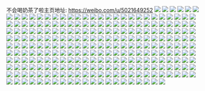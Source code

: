 不会喝奶茶了啦主页地址: https://weibo.com/u/5021649252 
![](https://wx4.sinaimg.cn/mw2000/005tQkmMgy1h94ck74qwmj32c0340hdv.jpg) 
![](https://wx4.sinaimg.cn/mw2000/005tQkmMgy1h94ckebbtdj31991kwayu.jpg) 
![](https://wx4.sinaimg.cn/mw2000/005tQkmMgy1h94ck8gv6fj32c0340kjm.jpg) 
![](https://wx4.sinaimg.cn/mw2000/005tQkmMgy1h94ck4v2g5j33402c0e82.jpg) 
![](https://wx4.sinaimg.cn/mw2000/005tQkmMgy1h94ckgjb8kj31li23be82.jpg) 
![](https://wx4.sinaimg.cn/mw2000/005tQkmMgy1h7aiz7hcd6j322m2rhx6q.jpg) 
![](https://wx4.sinaimg.cn/mw2000/005tQkmMgy1h7aizax3qij32c0341b2c.jpg) 
![](https://wx4.sinaimg.cn/mw2000/005tQkmMgy1h7aizck0ilj32bz35shdv.jpg) 
![](https://wx4.sinaimg.cn/mw2000/005tQkmMgy1h7aizend84j310o1c94ek.jpg) 
![](https://wx4.sinaimg.cn/mw2000/005tQkmMgy1h7aizfe12aj30v91voqib.jpg) 
![](https://wx4.sinaimg.cn/mw2000/005tQkmMgy1h7aizfw35ej30u01hcds7.jpg) 
![](https://wx4.sinaimg.cn/mw2000/005tQkmMgy1h7aizyevjkj32802yox6q.jpg) 
![](https://wx4.sinaimg.cn/mw2000/005tQkmMly1h71afenepsj328o2yfe83.jpg) 
![](https://wx4.sinaimg.cn/mw2000/005tQkmMly1h71affq8zrj328r2wfe1u.jpg) 
![](https://wx4.sinaimg.cn/mw2000/005tQkmMgy1h5vmvcf21yj32802yoh0b.jpg) 
![](https://wx4.sinaimg.cn/mw2000/005tQkmMgy1h5vmvg9olgj326p2yogyr.jpg) 
![](https://wx4.sinaimg.cn/mw2000/005tQkmMgy1h5vmvhvkunj31sc2dse81.jpg) 
![](https://wx4.sinaimg.cn/mw2000/005tQkmMgy1h5vmvo8to1j31sc2dsn33.jpg) 
![](https://wx4.sinaimg.cn/mw2000/005tQkmMgy1h5vmv3pkrcj31sc2ds7wh.jpg) 
![](https://wx4.sinaimg.cn/mw2000/005tQkmMgy1h5vmvrsstfj32202u24qq.jpg) 
![](https://wx4.sinaimg.cn/mw2000/005tQkmMgy1h5dpsa4kt7j30u0140q9r.jpg) 
![](https://wx4.sinaimg.cn/mw2000/005tQkmMgy1h5dps9q4cij30u0140tf8.jpg) 
![](https://wx4.sinaimg.cn/mw2000/005tQkmMgy1h4tvkcu5m9j328a2pye82.jpg) 
![](https://wx4.sinaimg.cn/mw2000/005tQkmMgy1h4tvkef2a3j32aa2udb2b.jpg) 
![](https://wx4.sinaimg.cn/mw2000/005tQkmMgy1h4tvkh3o6hj32202hf4qq.jpg) 
![](https://wx4.sinaimg.cn/mw2000/005tQkmMgy1h4tvkozdf2j31do204b29.jpg) 
![](https://wx4.sinaimg.cn/mw2000/005tQkmMgy1h4qinr6ac1j31sc2bf4qp.jpg) 
![](https://wx4.sinaimg.cn/mw2000/005tQkmMgy1h4qinssjs4j31sc2dshdt.jpg) 
![](https://wx4.sinaimg.cn/mw2000/005tQkmMgy1h4qinzi999j32802yohdv.jpg) 
![](https://wx4.sinaimg.cn/mw2000/005tQkmMgy1h3ux53bw2hj320d340e82.jpg) 
![](https://wx4.sinaimg.cn/mw2000/005tQkmMgy1h3ux55lbizj322m340u0x.jpg) 
![](https://wx4.sinaimg.cn/mw2000/005tQkmMgy1h3ux51yrifj322p340qv6.jpg) 
![](https://wx4.sinaimg.cn/mw2000/005tQkmMgy1h3ux56zw1xj320h340b2a.jpg) 
![](https://wx4.sinaimg.cn/mw2000/005tQkmMgy1h3p0dft772j32802yoqv6.jpg) 
![](https://wx4.sinaimg.cn/mw2000/005tQkmMgy1h3p0ddm9uaj30pi0zddsr.jpg) 
![](https://wx4.sinaimg.cn/mw2000/005tQkmMly1h34857asxcj30zi1be7n6.jpg) 
![](https://wx4.sinaimg.cn/mw2000/005tQkmMly1h348559xo8j30v91f1q8y.jpg) 
![](https://wx4.sinaimg.cn/mw2000/005tQkmMly1h34855lq1pj30u018pq9y.jpg) 
![](https://wx4.sinaimg.cn/mw2000/005tQkmMly1h348563segj30u00g8n0j.jpg) 
![](https://wx4.sinaimg.cn/mw2000/005tQkmMly1h34856cj17j31400u0437.jpg) 
![](https://wx4.sinaimg.cn/mw2000/005tQkmMly1h34856pdsxj30u01407bn.jpg) 
![](https://wx4.sinaimg.cn/mw2000/005tQkmMly1h348570jr4j30u00gd0wq.jpg) 
![](https://wx4.sinaimg.cn/mw2000/005tQkmMly1h3485lze50j31400u00zv.jpg) 
![](https://wx4.sinaimg.cn/mw2000/005tQkmMly1h34854iyo8j31400u079x.jpg) 
![](https://wx4.sinaimg.cn/mw2000/005tQkmMly1h32lmegwbxj32c03404qq.jpg) 
![](https://wx4.sinaimg.cn/mw2000/005tQkmMly1h32lmffz3fj323z33kqv5.jpg) 
![](https://wx4.sinaimg.cn/mw2000/005tQkmMly1h32lmgq664j32c0340qv6.jpg) 
![](https://wx4.sinaimg.cn/mw2000/005tQkmMly1h32lmdjm4nj32c03407wj.jpg) 
![](https://wx4.sinaimg.cn/mw2000/005tQkmMly1h2l1ckt5hwj30sv0id777.jpg) 
![](https://wx4.sinaimg.cn/mw2000/005tQkmMly1h2jfv4a43wj30u013hths.jpg) 
![](https://wx4.sinaimg.cn/mw2000/005tQkmMly1h2jfvwqtyhj30u010kq95.jpg) 
![](https://wx4.sinaimg.cn/mw2000/005tQkmMly1h2jfw6v880j30u0140n5g.jpg) 
![](https://wx4.sinaimg.cn/mw2000/005tQkmMly1h2jfvwh4cfj30u0140wku.jpg) 
![](https://wx4.sinaimg.cn/mw2000/005tQkmMgy1h1405vwkslj32c0340hdu.jpg) 
![](https://wx4.sinaimg.cn/mw2000/005tQkmMgy1h1405x336wj328o2xjb2a.jpg) 
![](https://wx4.sinaimg.cn/mw2000/005tQkmMgy1h140611u86j32192vikjl.jpg) 
![](https://wx4.sinaimg.cn/mw2000/005tQkmMgy1h0l5dugkp9j30xb18snde.jpg) 
![](https://wx4.sinaimg.cn/mw2000/005tQkmMgy1h0l5dvb37pj314z1kwtx1.jpg) 
![](https://wx4.sinaimg.cn/mw2000/005tQkmMgy1h0l5dtvr6sj316o1kwkd4.jpg) 
![](https://wx4.sinaimg.cn/mw2000/005tQkmMgy1h0c1up487sj31vt23j1kx.jpg) 
![](https://wx4.sinaimg.cn/mw2000/005tQkmMgy1h00d7hyjmdj30s3169tl5.jpg) 
![](https://wx4.sinaimg.cn/mw2000/005tQkmMgy1gzxza36swij32802upkjm.jpg) 
![](https://wx4.sinaimg.cn/mw2000/005tQkmMgy1gzllvpaafcj32c02wiu0y.jpg) 
![](https://wx4.sinaimg.cn/mw2000/005tQkmMgy1gzllvqrw9ej32802yonpf.jpg) 
![](https://wx4.sinaimg.cn/mw2000/005tQkmMgy1gzllvrmagnj32802yoqv5.jpg) 
![](https://wx4.sinaimg.cn/mw2000/005tQkmMgy1gzbxmjaq9hj316n1kw4hp.jpg) 
![](https://wx4.sinaimg.cn/mw2000/005tQkmMgy1gywjoo3pj7j326u2p1npe.jpg) 
![](https://wx4.sinaimg.cn/mw2000/005tQkmMgy1gy3u4jloipj32c0340u0z.jpg) 
![](https://wx4.sinaimg.cn/mw2000/005tQkmMgy1gy3u4f2lulj32122h7e85.jpg) 
![](https://wx4.sinaimg.cn/mw2000/005tQkmMgy1gxx4v1fy8zj32802yo4qq.jpg) 
![](https://wx4.sinaimg.cn/mw2000/005tQkmMgy1gxx4k8m60uj32802yoqv6.jpg) 
![](https://wx4.sinaimg.cn/mw2000/005tQkmMgy1gxv74afrsvj30v91lfwnm.jpg) 
![](https://wx4.sinaimg.cn/mw2000/005tQkmMgy1gx5p37k20ej32aa2fge82.jpg) 
![](https://wx4.sinaimg.cn/mw2000/005tQkmMgy1gx5p0euus0j32c0340x6q.jpg) 
![](https://wx4.sinaimg.cn/mw2000/005tQkmMgy1gwluxsm0zqj32c03404qr.jpg) 
![](https://wx4.sinaimg.cn/mw2000/005tQkmMgy1gwluxu4rhoj32c03407wj.jpg) 
![](https://wx4.sinaimg.cn/mw2000/005tQkmMgy1gwggxsyl2fj327y2uru10.jpg) 
![](https://wx4.sinaimg.cn/mw2000/005tQkmMgy1gwchj66wf0j322u2yvu0x.jpg) 
![](https://wx4.sinaimg.cn/mw2000/005tQkmMgy1gwchj724vlj31zg2ognpd.jpg) 
![](https://wx4.sinaimg.cn/mw2000/005tQkmMgy1gwchj89w2vj32c0340e82.jpg) 
![](https://wx4.sinaimg.cn/mw2000/005tQkmMgy1gwchj9iiicj32c03404qr.jpg) 
![](https://wx4.sinaimg.cn/mw2000/005tQkmMgy1gvs3l5v8e7j32592qvx6p.jpg) 
![](https://wx4.sinaimg.cn/mw2000/005tQkmMgy1gvpghlt280j61sc2dsau802.jpg) 
![](https://wx4.sinaimg.cn/mw2000/005tQkmMgy1gvpghn4aawj62c02c04qq02.jpg) 
![](https://wx4.sinaimg.cn/mw2000/005tQkmMgy1gviq022dedj61kb2597wh02.jpg) 
![](https://wx4.sinaimg.cn/mw2000/005tQkmMgy1gviq05fgc0j62c02mjx6q02.jpg) 
![](https://wx4.sinaimg.cn/mw2000/005tQkmMgy1gviq05wsi8j618x0xp10802.jpg) 
![](https://wx4.sinaimg.cn/mw2000/005tQkmMgy1gviq0er8f0j62772xm4qp02.jpg) 
![](https://wx4.sinaimg.cn/mw2000/005tQkmMgy1gviq0l7gn3j61zl2edqv502.jpg) 
![](https://wx4.sinaimg.cn/mw2000/005tQkmMgy1gviq0mwwnmj63402c0npd02.jpg) 
![](https://wx4.sinaimg.cn/mw2000/005tQkmMgy1gvg79climyj62c0340b2b02.jpg) 
![](https://wx4.sinaimg.cn/mw2000/005tQkmMgy1gvg79atfthj62c03407wh02.jpg) 
![](https://wx4.sinaimg.cn/mw2000/005tQkmMgy1gvg79dx90mj628m2wf4qr02.jpg) 
![](https://wx4.sinaimg.cn/mw2000/005tQkmMgy1gv8hcfvpbfj62c0340kjn02.jpg) 
![](https://wx4.sinaimg.cn/mw2000/005tQkmMgy1gv67grhz7mj61gl1vx1kx02.jpg) 
![](https://wx4.sinaimg.cn/mw2000/005tQkmMgy1guz8ccm001j61sc2dsnpd02.jpg) 
![](https://wx4.sinaimg.cn/mw2000/005tQkmMgy1guz8bb1cfnj62c0340hdv02.jpg) 
![](https://wx4.sinaimg.cn/mw2000/005tQkmMgy1gupqr8vkg1j62c03401ky02.jpg) 
![](https://wx4.sinaimg.cn/mw2000/005tQkmMgy1gupqrbgot7j62412ekhdu02.jpg) 
![](https://wx4.sinaimg.cn/mw2000/005tQkmMly1gubybb4wnpj32g323bu0x.jpg) 
![](https://wx4.sinaimg.cn/mw2000/005tQkmMgy1gtsbjcjfx7j31vv2h1u0z.jpg) 
![](https://wx4.sinaimg.cn/mw2000/005tQkmMgy1gtsbjgjyd9j326p2rme84.jpg) 
![](https://wx4.sinaimg.cn/mw2000/005tQkmMgy1gtsbjidxnij32c0340npf.jpg) 
![](https://wx4.sinaimg.cn/mw2000/005tQkmMgy1gtgpu3io4rj32c030cu0x.jpg) 
![](https://wx4.sinaimg.cn/mw2000/005tQkmMgy1gtbu9qslx8j31vc2go1ky.jpg) 
![](https://wx4.sinaimg.cn/mw2000/005tQkmMgy1gt9oaaxr6bj30u0140qeo.jpg) 
![](https://wx4.sinaimg.cn/mw2000/005tQkmMgy1gt9oabgbhij30u0140qeh.jpg) 
![](https://wx4.sinaimg.cn/mw2000/005tQkmMgy1gt8h6h5m7fj60u0140dr302.jpg) 
![](https://wx4.sinaimg.cn/mw2000/005tQkmMgy1gt8h6giem7j30w716yakb.jpg) 
![](https://wx4.sinaimg.cn/mw2000/005tQkmMgy1gt8h6i6mk5j30xe0u0k05.jpg) 
![](https://wx4.sinaimg.cn/mw2000/005tQkmMgy1gt8h6ivferj30u0140n38.jpg) 
![](https://wx4.sinaimg.cn/mw2000/005tQkmMgy1gt8h6khlzkj30u10yun8b.jpg) 
![](https://wx4.sinaimg.cn/mw2000/005tQkmMly1gslgodqqmwj31qx20wkjl.jpg) 
![](https://wx4.sinaimg.cn/mw2000/005tQkmMly1gslgohkj96j32372hhb2a.jpg) 
![](https://wx4.sinaimg.cn/mw2000/005tQkmMly1gslgoj0rs3j322o340kf3.jpg) 
![](https://wx4.sinaimg.cn/mw2000/005tQkmMly1gslgolssm6j32w822ohdt.jpg) 
![](https://wx4.sinaimg.cn/mw2000/005tQkmMly1gslgobhapaj32c03401ky.jpg) 
![](https://wx4.sinaimg.cn/mw2000/005tQkmMly1gslgp1khi8j32c03404qq.jpg) 
![](https://wx4.sinaimg.cn/mw2000/005tQkmMly1gslgp3jdwij32a92a9tva.jpg) 
![](https://wx4.sinaimg.cn/mw2000/005tQkmMly1gslgp560h2j32c03407wh.jpg) 
![](https://wx4.sinaimg.cn/mw2000/005tQkmMly1gslgp7oitcj32c0340qv5.jpg) 
![](https://wx4.sinaimg.cn/mw2000/005tQkmMgy1gs0juruzlfj32802yonpf.jpg) 
![](https://wx4.sinaimg.cn/mw2000/005tQkmMgy1grzbog34k7j32802yonpe.jpg) 
![](https://wx4.sinaimg.cn/mw2000/005tQkmMgy1gr7o0h2g97j325o2vkkjn.jpg) 
![](https://wx4.sinaimg.cn/mw2000/005tQkmMgy1gr7o0ffbwaj32c0340kjo.jpg) 
![](https://wx4.sinaimg.cn/mw2000/005tQkmMgy1gr7o0jp7x9j32c03407wl.jpg) 
![](https://wx4.sinaimg.cn/mw2000/005tQkmMgy1gr7o0mmwkpj33402c0e83.jpg) 
![](https://wx4.sinaimg.cn/mw2000/005tQkmMgy1gr4vjiilq6j31x12k2u0x.jpg) 
![](https://wx4.sinaimg.cn/mw2000/005tQkmMgy1gqb43pkgv1j33402c0x6y.jpg) 
![](https://wx4.sinaimg.cn/mw2000/005tQkmMgy1gqb43tk3l1j33402c0he4.jpg) 
![](https://wx4.sinaimg.cn/mw2000/005tQkmMgy1gqb43vu4g7j32yo280e83.jpg) 
![](https://wx4.sinaimg.cn/mw2000/005tQkmMgy1gqb43yr02ej32c02c04qx.jpg) 
![](https://wx4.sinaimg.cn/mw2000/005tQkmMgy1gqb441aikdj32c02c0qvb.jpg) 
![](https://wx4.sinaimg.cn/mw2000/005tQkmMgy1gqb443xavuj33402c0qv9.jpg) 
![](https://wx4.sinaimg.cn/mw2000/005tQkmMgy1gqa7glf4kkj32752xj4qq.jpg) 
![](https://wx4.sinaimg.cn/mw2000/005tQkmMgy1gq8u94hapej32802you0y.jpg) 
![](https://wx4.sinaimg.cn/mw2000/005tQkmMgy1gq8u98a9u2j32802w9qv6.jpg) 
![](https://wx4.sinaimg.cn/mw2000/005tQkmMgy1gq5nl6kuqgj322o2f07wh.jpg) 
![](https://wx4.sinaimg.cn/mw2000/005tQkmMgy1gq5no39l09j32c0340npd.jpg) 
![](https://wx4.sinaimg.cn/mw2000/005tQkmMgy1gq2g3dsphaj33402c04p5.jpg) 
![](https://wx4.sinaimg.cn/mw2000/005tQkmMgy1gq1w8z3h2mj33402c0now.jpg) 
![](https://wx4.sinaimg.cn/mw2000/005tQkmMgy1gppc6p2qb3j32802you0y.jpg) 
![](https://wx4.sinaimg.cn/mw2000/005tQkmMgy1gppc6qjmd1j32802yonpe.jpg) 
![](https://wx4.sinaimg.cn/mw2000/005tQkmMgy1gppc6nipj9j32802you0y.jpg) 
![](https://wx4.sinaimg.cn/mw2000/005tQkmMly1gpd08tkdmmj32802yox6p.jpg) 
![](https://wx4.sinaimg.cn/mw2000/005tQkmMgy1gp9gex7xvwj32802qfb29.jpg) 
![](https://wx4.sinaimg.cn/mw2000/005tQkmMgy1gp9gez552sj32132ph7wi.jpg) 
![](https://wx4.sinaimg.cn/mw2000/005tQkmMgy1gp9gf08z0aj32c02c0hdu.jpg) 
![](https://wx4.sinaimg.cn/mw2000/005tQkmMgy1gp9gf1jsacj32bb3321kz.jpg) 
![](https://wx4.sinaimg.cn/mw2000/005tQkmMgy1gp9gf2qt1cj32c02c0npe.jpg) 
![](https://wx4.sinaimg.cn/mw2000/005tQkmMgy1gp9gewaf2rj32c02c07wi.jpg) 
![](https://wx4.sinaimg.cn/mw2000/005tQkmMly1gp5s19v5pjj32802yohdv.jpg) 
![](https://wx4.sinaimg.cn/mw2000/005tQkmMly1gp5s1avmu2j33402c07iv.jpg) 
![](https://wx4.sinaimg.cn/mw2000/005tQkmMly1gp5s11pkt6j33402c0b29.jpg) 
![](https://wx4.sinaimg.cn/mw2000/005tQkmMly1gorqosilt2j3280280kjm.jpg) 
![](https://wx4.sinaimg.cn/mw2000/005tQkmMly1gorqou0657j3280280kjm.jpg) 
![](https://wx4.sinaimg.cn/mw2000/005tQkmMly1go62cvht1rj328025t4qq.jpg) 
![](https://wx4.sinaimg.cn/mw2000/005tQkmMly1go62cx30zuj32802yokjn.jpg) 
![](https://wx4.sinaimg.cn/mw2000/005tQkmMly1go1vdue2gfj32802yo1l1.jpg) 
![](https://wx4.sinaimg.cn/mw2000/005tQkmMly1go1vdxb5cbj32802you10.jpg) 
![](https://wx4.sinaimg.cn/mw2000/005tQkmMly1go1vdy9evgj32c02c07p5.jpg) 
![](https://wx4.sinaimg.cn/mw2000/005tQkmMly1go1ve1ftygj32802yo7wl.jpg) 
![](https://wx4.sinaimg.cn/mw2000/005tQkmMly1go1ve2haeij32c03401he.jpg) 
![](https://wx4.sinaimg.cn/mw2000/005tQkmMly1go1ve40imxj33402c0tyd.jpg) 
![](https://wx4.sinaimg.cn/mw2000/005tQkmMly1go1ve6tie3j30qa0q87ba.jpg) 
![](https://wx4.sinaimg.cn/mw2000/005tQkmMly1go1ve7byjmj32c03404qp.jpg) 
![](https://wx4.sinaimg.cn/mw2000/005tQkmMly1go1ve9xavkj32yo280b2c.jpg) 
![](https://wx4.sinaimg.cn/mw2000/005tQkmMly1gnnhuynka8j30u02r3kdn.jpg) 
![](https://wx4.sinaimg.cn/mw2000/005tQkmMly1gn76o5j1rjj30u01407h2.jpg) 
![](https://wx4.sinaimg.cn/mw2000/005tQkmMly1gn08cu8jfij31va2isb2b.jpg) 
![](https://wx4.sinaimg.cn/mw2000/005tQkmMly1gn08cuugftj30wq194dtd.jpg) 
![](https://wx4.sinaimg.cn/mw2000/005tQkmMly1gmxw0iub7lj32802up4qq.jpg) 
![](https://wx4.sinaimg.cn/mw2000/005tQkmMly1gml9qe1llvj32c02c0b2a.jpg) 
![](https://wx4.sinaimg.cn/mw2000/005tQkmMly1gml9qvkq5zj32c02qu1kz.jpg) 
![](https://wx4.sinaimg.cn/mw2000/005tQkmMly1gm9pk5c30jj32802wnu0x.jpg) 
![](https://wx4.sinaimg.cn/mw2000/005tQkmMly1gm9pjv5ibuj31sc25xx6p.jpg) 
![](https://wx4.sinaimg.cn/mw2000/005tQkmMly1gm9pjvw46gj318t1nrhdt.jpg) 
![](https://wx4.sinaimg.cn/mw2000/005tQkmMly1gm9pjwei0mj32c02c0qv5.jpg) 
![](https://wx4.sinaimg.cn/mw2000/005tQkmMly1gm9pjww6y3j32c0340gxn.jpg) 
![](https://wx4.sinaimg.cn/mw2000/005tQkmMly1gm9pju6mjlj33402c0e83.jpg) 
![](https://wx4.sinaimg.cn/mw2000/005tQkmMly1glzl706x2zj3260340qv7.jpg) 
![](https://wx4.sinaimg.cn/mw2000/005tQkmMly1glzl71fcm0j31mq26bqqm.jpg) 
![](https://wx4.sinaimg.cn/mw2000/005tQkmMly1glld1duxtyj32c0340npf.jpg) 
![](https://wx4.sinaimg.cn/mw2000/005tQkmMly1glld2cee2vj32c0340e83.jpg) 
![](https://wx4.sinaimg.cn/mw2000/005tQkmMly1gllczq5se0j31sc2dsu0x.jpg) 
![](https://wx4.sinaimg.cn/mw2000/005tQkmMly1glld6briamj32c03401l1.jpg) 
![](https://wx4.sinaimg.cn/mw2000/005tQkmMly1glld7vfaloj32c0340x6p.jpg) 
![](https://wx4.sinaimg.cn/mw2000/005tQkmMly1glfoqjqod1j30u4146gxe.jpg) 
![](https://wx4.sinaimg.cn/mw2000/005tQkmMly1glforiw0y9j326w2x77wj.jpg) 
![](https://wx4.sinaimg.cn/mw2000/005tQkmMly1glb3cewcx9j32c03404qq.jpg) 
![](https://wx4.sinaimg.cn/mw2000/005tQkmMly1gl9tbg1iztj324s2yo7wk.jpg) 
![](https://wx4.sinaimg.cn/mw2000/005tQkmMgy1gl1sblnbafj31o0280qv5.jpg) 
![](https://wx4.sinaimg.cn/mw2000/005tQkmMly1gjphnnudhbj32c0340u0x.jpg) 
![](https://wx4.sinaimg.cn/mw2000/005tQkmMly1gjo1i1nw3lj32802you0y.jpg) 
![](https://wx4.sinaimg.cn/mw2000/005tQkmMly1gj7tw7cj81j30v90h8wij.jpg) 
![](https://wx4.sinaimg.cn/mw2000/005tQkmMly1gj6pctfa2dj325z2vz1kx.jpg) 
![](https://wx4.sinaimg.cn/mw2000/005tQkmMly1gj5u4xoqiwj310c1cgwg7.jpg) 
![](https://wx4.sinaimg.cn/mw2000/005tQkmMly1gj5u59ack2j31sc2dshdt.jpg) 
![](https://wx4.sinaimg.cn/mw2000/005tQkmMly1giox8eyzeej31sc2dsnpe.jpg) 
![](https://wx4.sinaimg.cn/mw2000/005tQkmMly1giox8e33iqj31sc2dshdu.jpg) 
![](https://wx4.sinaimg.cn/mw2000/005tQkmMly1giox8fy4pxj31sc2dse82.jpg) 
![](https://wx4.sinaimg.cn/mw2000/005tQkmMly1giox988sl7j32c02c04qq.jpg) 
![](https://wx4.sinaimg.cn/mw2000/005tQkmMgy1gif8fwop5bj3277340qv6.jpg) 
![](https://wx4.sinaimg.cn/mw2000/005tQkmMgy1gif857y0jmj325c2v44qr.jpg) 
![](https://wx4.sinaimg.cn/mw2000/005tQkmMgy1gif84c3x30j323z2tbu0y.jpg) 
![](https://wx4.sinaimg.cn/mw2000/005tQkmMgy1gif84rg16bj32c0340x6p.jpg) 
![](https://wx4.sinaimg.cn/mw2000/005tQkmMgy1gif85dww4tj31dr1dr4qp.jpg) 
![](https://wx4.sinaimg.cn/mw2000/005tQkmMgy1gievphi9xcj32c0340x6q.jpg) 
![](https://wx4.sinaimg.cn/mw2000/005tQkmMgy1gie0ez66jzj32882pihdu.jpg) 
![](https://wx4.sinaimg.cn/mw2000/005tQkmMly1gi4tk3l60gj31f01w0hdt.jpg) 
![](https://wx4.sinaimg.cn/mw2000/005tQkmMly1gi3m1ovxtdj30u0140aio.jpg) 
![](https://wx4.sinaimg.cn/mw2000/005tQkmMly1gi3lyp1qugj30u00wp0z3.jpg) 
![](https://wx4.sinaimg.cn/mw2000/005tQkmMly1gi3ledlmeej30u014011i.jpg) 
![](https://wx4.sinaimg.cn/mw2000/005tQkmMly1gi3hf799c7j30u010m4ae.jpg) 
![](https://wx4.sinaimg.cn/mw2000/005tQkmMly1gi3hf6p7b2j30u0110qcg.jpg) 
![](https://wx4.sinaimg.cn/mw2000/005tQkmMly1gi3hfaubjtj30u0106ai6.jpg) 
![](https://wx4.sinaimg.cn/mw2000/005tQkmMly1ghy09h5hhyj30v90a477a.jpg) 
![](https://wx4.sinaimg.cn/mw2000/005tQkmMly1ghqm67p8bmj30ug1txagl.jpg) 
![](https://wx4.sinaimg.cn/mw2000/005tQkmMly1gho5lmd8zuj30v91natgs.jpg) 
![](https://wx4.sinaimg.cn/mw2000/005tQkmMly1gh5t5fzdmij32c03404qr.jpg) 
![](https://wx4.sinaimg.cn/mw2000/005tQkmMly1gh5t5gvfmaj32801o0kjl.jpg) 
![](https://wx4.sinaimg.cn/mw2000/005tQkmMly1gh5t5hynl7j32c02c04qr.jpg) 
![](https://wx4.sinaimg.cn/mw2000/005tQkmMly1gh5t5eq04uj324s1o07wh.jpg) 
![](https://wx4.sinaimg.cn/mw2000/005tQkmMly1gh3wkyn9gzj30ty1f8tzs.jpg) 
![](https://wx4.sinaimg.cn/mw2000/005tQkmMly1ggvh7qrcwrj32by2xeb2b.jpg) 
![](https://wx4.sinaimg.cn/mw2000/005tQkmMly1ggvh7rvbvpj32bw2y1b2b.jpg) 
![](https://wx4.sinaimg.cn/mw2000/005tQkmMly1ggvh7syzjhj32c0340qv6.jpg) 
![](https://wx4.sinaimg.cn/mw2000/005tQkmMly1ggvh7u8hchj31hc0u0k2k.jpg) 
![](https://wx4.sinaimg.cn/mw2000/005tQkmMly1ggrx26cghpj30u00z0qar.jpg) 
![](https://wx4.sinaimg.cn/mw2000/005tQkmMly1gg5firzbmkj31o0280b29.jpg) 
![](https://wx4.sinaimg.cn/mw2000/005tQkmMly1gg4to9u9zpj32c0340e82.jpg) 
![](https://wx4.sinaimg.cn/mw2000/005tQkmMly1gg4tod0nxcj32c03407wi.jpg) 
![](https://wx4.sinaimg.cn/mw2000/005tQkmMly1gg4tof3nq2j32bb333qv5.jpg) 
![](https://wx4.sinaimg.cn/mw2000/005tQkmMly1gg4toini5uj327e2y07wi.jpg) 
![](https://wx4.sinaimg.cn/mw2000/005tQkmMly1gg4tokgk9qj33402c07wh.jpg) 
![](https://wx4.sinaimg.cn/mw2000/005tQkmMly1gg2fzsix3lj318s1hphdt.jpg) 
![](https://wx4.sinaimg.cn/mw2000/005tQkmMly1gg2fzq7wdij31f01w0x67.jpg) 
![](https://wx4.sinaimg.cn/mw2000/005tQkmMly1gg2fzu7yn6j317d1kze81.jpg) 
![](https://wx4.sinaimg.cn/mw2000/005tQkmMly1gg2fzx1c5ij32c02c0npd.jpg) 
![](https://wx4.sinaimg.cn/mw2000/005tQkmMly1gfsntti3v5j32c0340kjl.jpg) 
![](https://wx4.sinaimg.cn/mw2000/005tQkmMly1gfsntvdsq9j32c03407wj.jpg) 
![](https://wx4.sinaimg.cn/mw2000/005tQkmMly1gfqv5scck1j32c0340npd.jpg) 
![](https://wx4.sinaimg.cn/mw2000/005tQkmMly1gfk0nb3lr9j31p21kw7wh.jpg) 
![](https://wx4.sinaimg.cn/mw2000/005tQkmMly1gfk0nbje69j323622wx6p.jpg) 
![](https://wx4.sinaimg.cn/mw2000/005tQkmMly1gfk0nc1isrj32c03401kx.jpg) 
![](https://wx4.sinaimg.cn/mw2000/005tQkmMly1gfk0nvggy8j30u0140dpk.jpg) 
![](https://wx4.sinaimg.cn/mw2000/005tQkmMly1gf1vloxomej31ej1tehdt.jpg) 
![](https://wx4.sinaimg.cn/mw2000/005tQkmMly1gf1vlr47ifj30u0140n91.jpg) 
![](https://wx4.sinaimg.cn/mw2000/005tQkmMly1gevqhch90hj31f01w07wh.jpg) 
![](https://wx4.sinaimg.cn/mw2000/005tQkmMly1geq5dhegbjj32c03401kz.jpg) 
![](https://wx4.sinaimg.cn/mw2000/005tQkmMly1geoyv3vbmbj31jg1ez1fu.jpg) 
![](https://wx4.sinaimg.cn/mw2000/005tQkmMly1geoyur2r1ej32c03401kz.jpg) 
